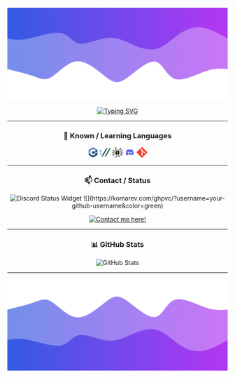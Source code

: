 <p align="center">
  <img src="./header.png" alt="Header" />
</p>

<div align="center">

<a href="https://git.io/typing-svg">
  <div align="center"> <a href="https://git.io/typing-svg"> <img src="https://readme-typing-svg.demolab.com?font=Fira+Code&pause=1000&color=F7ECEC&center=true&vCenter=true&width=435&lines=Just+a+silly+guy+coding+silly+things+" alt="Typing SVG" />
</a>

---

### 🔧 Known / Learning Languages

<p align="center">
  <code><img height="24" src="https://raw.githubusercontent.com/github/explore/main/topics/cpp/cpp.png" alt="C++"></code>
  <code><img height="24" src="https://raw.githubusercontent.com/github/explore/main/topics/curl/curl.png" alt="cURL"></code>
  <code><img height="24" src="https://raw.githubusercontent.com/github/explore/main/topics/cryptography/cryptography.png" alt="Cryptography"></code>
  <code><img height="24" src="https://raw.githubusercontent.com/github/explore/main/topics/discord/discord.png" alt="Discord API"></code>
  <code><img height="24" src="https://raw.githubusercontent.com/github/explore/main/topics/git/git.png" alt="Git"></code>
</p>

---

### 📫 Contact / Status

<p align="center">
  <img src="https://discord.c99.nl/widget/theme-4/804666654604263425.png" alt="Discord Status Widget" />
  ![](https://komarev.com/ghpvc/?username=your-github-username&color=green)
</p>

<p align="center">
  <a href="https://discord.gg/UzazpJqNRC">
    <img src="https://img.shields.io/badge/Join%20my%20Discord-7289DA?style=for-the-badge&logo=discord&logoColor=white" alt="Contact me here!" />
  </a>
</p>

---

### 📊 GitHub Stats

<p align="center">
  <img src="https://github-readme-stats.vercel.app/api?username=disbuted&hide_title=true&hide_rank=true&show_icons=true&hide_border=true&theme=github_dark&count_private=true&hide=contribs" alt="GitHub Stats" />
</p>

---

<p align="center">
  <img src="./footer.png" alt="Footer" />
</p>

</div>
